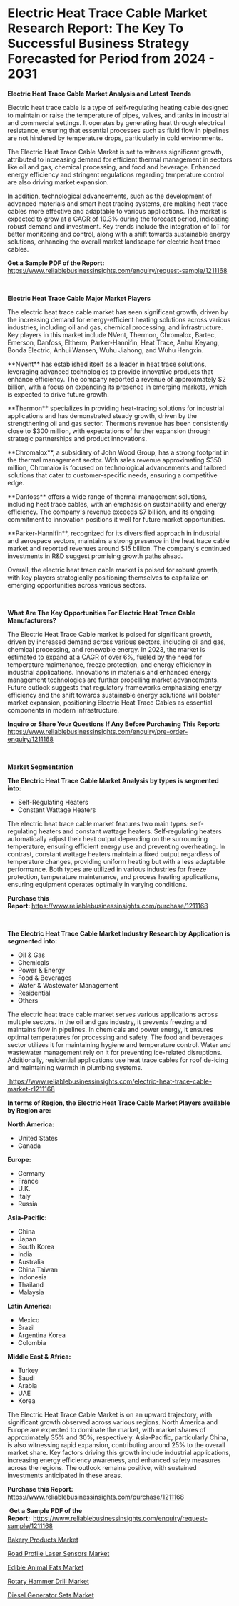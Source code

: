 <p><h1>Electric Heat Trace Cable Market Research Report: The Key To Successful Business Strategy Forecasted for Period from 2024 - 2031</h1></p><p><strong>Electric Heat Trace Cable Market Analysis and Latest Trends</strong></p>
<p><p>Electric heat trace cable is a type of self-regulating heating cable designed to maintain or raise the temperature of pipes, valves, and tanks in industrial and commercial settings. It operates by generating heat through electrical resistance, ensuring that essential processes such as fluid flow in pipelines are not hindered by temperature drops, particularly in cold environments.</p><p>The Electric Heat Trace Cable Market is set to witness significant growth, attributed to increasing demand for efficient thermal management in sectors like oil and gas, chemical processing, and food and beverage. Enhanced energy efficiency and stringent regulations regarding temperature control are also driving market expansion. </p><p>In addition, technological advancements, such as the development of advanced materials and smart heat tracing systems, are making heat trace cables more effective and adaptable to various applications. The market is expected to grow at a CAGR of 10.3% during the forecast period, indicating robust demand and investment. Key trends include the integration of IoT for better monitoring and control, along with a shift towards sustainable energy solutions, enhancing the overall market landscape for electric heat trace cables.</p></p>
<p><strong>Get a Sample PDF of the Report:&nbsp;</strong> <a href="https://www.reliablebusinessinsights.com/enquiry/request-sample/1211168?utm_campaign=1113&utm_medium=2&utm_source=Github&utm_content=ia&utm_term=13102024&utm_id=electric-heat-trace-cable">https://www.reliablebusinessinsights.com/enquiry/request-sample/1211168</a></p>
<p>&nbsp;</p>
<p><strong>Electric Heat Trace Cable Major Market Players</strong></p>
<p><p>The electric heat trace cable market has seen significant growth, driven by the increasing demand for energy-efficient heating solutions across various industries, including oil and gas, chemical processing, and infrastructure. Key players in this market include NVent, Thermon, Chromalox, Bartec, Emerson, Danfoss, Eltherm, Parker-Hannifin, Heat Trace, Anhui Keyang, Bonda Electric, Anhui Wansen, Wuhu Jiahong, and Wuhu Hengxin.</p><p>**NVent** has established itself as a leader in heat trace solutions, leveraging advanced technologies to provide innovative products that enhance efficiency. The company reported a revenue of approximately $2 billion, with a focus on expanding its presence in emerging markets, which is expected to drive future growth.</p><p>**Thermon** specializes in providing heat-tracing solutions for industrial applications and has demonstrated steady growth, driven by the strengthening oil and gas sector. Thermon’s revenue has been consistently close to $300 million, with expectations of further expansion through strategic partnerships and product innovations.</p><p>**Chromalox**, a subsidiary of John Wood Group, has a strong footprint in the thermal management sector. With sales revenue approximating $350 million, Chromalox is focused on technological advancements and tailored solutions that cater to customer-specific needs, ensuring a competitive edge.</p><p>**Danfoss** offers a wide range of thermal management solutions, including heat trace cables, with an emphasis on sustainability and energy efficiency. The company's revenue exceeds $7 billion, and its ongoing commitment to innovation positions it well for future market opportunities.</p><p>**Parker-Hannifin**, recognized for its diversified approach in industrial and aerospace sectors, maintains a strong presence in the heat trace cable market and reported revenues around $15 billion. The company's continued investments in R&D suggest promising growth paths ahead.</p><p>Overall, the electric heat trace cable market is poised for robust growth, with key players strategically positioning themselves to capitalize on emerging opportunities across various sectors.</p></p>
<p>&nbsp;</p>
<p><strong>What Are The Key Opportunities For Electric Heat Trace Cable Manufacturers?</strong></p>
<p><p>The Electric Heat Trace Cable market is poised for significant growth, driven by increased demand across various sectors, including oil and gas, chemical processing, and renewable energy. In 2023, the market is estimated to expand at a CAGR of over 6%, fueled by the need for temperature maintenance, freeze protection, and energy efficiency in industrial applications. Innovations in materials and enhanced energy management technologies are further propelling market advancements. Future outlook suggests that regulatory frameworks emphasizing energy efficiency and the shift towards sustainable energy solutions will bolster market expansion, positioning Electric Heat Trace Cables as essential components in modern infrastructure.</p></p>
<p><strong>Inquire or Share Your Questions If Any Before Purchasing This Report:</strong> <a href="https://www.reliablebusinessinsights.com/enquiry/pre-order-enquiry/1211168?utm_campaign=1113&utm_medium=2&utm_source=Github&utm_content=ia&utm_term=13102024&utm_id=electric-heat-trace-cable">https://www.reliablebusinessinsights.com/enquiry/pre-order-enquiry/1211168</a></p>
<p>&nbsp;</p>
<p><strong>Market Segmentation</strong></p>
<p><strong>The Electric Heat Trace Cable Market Analysis by types is segmented into:</strong></p>
<p><ul><li>Self-Regulating Heaters</li><li>Constant Wattage Heaters</li></ul></p>
<p><p>The electric heat trace cable market features two main types: self-regulating heaters and constant wattage heaters. Self-regulating heaters automatically adjust their heat output depending on the surrounding temperature, ensuring efficient energy use and preventing overheating. In contrast, constant wattage heaters maintain a fixed output regardless of temperature changes, providing uniform heating but with a less adaptable performance. Both types are utilized in various industries for freeze protection, temperature maintenance, and process heating applications, ensuring equipment operates optimally in varying conditions.</p></p>
<p><strong>Purchase this Report:&nbsp;</strong><a href="https://www.reliablebusinessinsights.com/purchase/1211168?utm_campaign=1113&utm_medium=2&utm_source=Github&utm_content=ia&utm_term=13102024&utm_id=electric-heat-trace-cable">https://www.reliablebusinessinsights.com/purchase/1211168</a></p>
<p>&nbsp;</p>
<p><strong>The Electric Heat Trace Cable Market Industry Research by Application is segmented into:</strong></p>
<p><ul><li>Oil & Gas</li><li>Chemicals</li><li>Power & Energy</li><li>Food & Beverages</li><li>Water & Wastewater Management</li><li>Residential</li><li>Others</li></ul></p>
<p><p>The electric heat trace cable market serves various applications across multiple sectors. In the oil and gas industry, it prevents freezing and maintains flow in pipelines. In chemicals and power energy, it ensures optimal temperatures for processing and safety. The food and beverages sector utilizes it for maintaining hygiene and temperature control. Water and wastewater management rely on it for preventing ice-related disruptions. Additionally, residential applications use heat trace cables for roof de-icing and maintaining warmth in plumbing systems.</p></p>
<p><a href="https://www.reliablebusinessinsights.com/electric-heat-trace-cable-market-r1211168?utm_campaign=1113&utm_medium=2&utm_source=Github&utm_content=ia&utm_term=13102024&utm_id=electric-heat-trace-cable">&nbsp;https://www.reliablebusinessinsights.com/electric-heat-trace-cable-market-r1211168</a></p>
<p><strong>In terms of Region, the Electric Heat Trace Cable Market Players available by Region are:</strong></p>
<p>
    <p> <strong> North America: </strong>
        <ul>
            <li>United States</li>
            <li>Canada</li>
        </ul>
        </p> 
    <p> <strong> Europe: </strong>
        <ul>
            <li>Germany</li>
            <li>France</li>
            <li>U.K.</li>
            <li>Italy</li>
            <li>Russia</li>
        </ul>
        </p> 
    <p> <strong> Asia-Pacific: </strong>
        <ul>
            <li>China</li>
            <li>Japan</li>
            <li>South Korea</li>
            <li>India</li>
            <li>Australia</li>
            <li>China Taiwan</li>
            <li>Indonesia</li>
            <li>Thailand</li>
            <li>Malaysia</li>
        </ul>
        </p> 
    <p> <strong> Latin America: </strong>
        <ul>
            <li>Mexico</li>
            <li>Brazil</li>
            <li>Argentina Korea</li>
            <li>Colombia</li>
        </ul>
        </p> 
    <p> <strong> Middle East & Africa: </strong>
        <ul>
            <li>Turkey</li>
            <li>Saudi</li>
            <li>Arabia</li>
            <li>UAE</li>
            <li>Korea</li>
        </ul>
    </p>
    </p>
<p><p>The Electric Heat Trace Cable Market is on an upward trajectory, with significant growth observed across various regions. North America and Europe are expected to dominate the market, with market shares of approximately 35% and 30%, respectively. Asia-Pacific, particularly China, is also witnessing rapid expansion, contributing around 25% to the overall market share. Key factors driving this growth include industrial applications, increasing energy efficiency awareness, and enhanced safety measures across the regions. The outlook remains positive, with sustained investments anticipated in these areas.</p></p>
<p><strong>Purchase this Report: </strong><a href="https://www.reliablebusinessinsights.com/purchase/1211168?utm_campaign=1113&utm_medium=2&utm_source=Github&utm_content=ia&utm_term=13102024&utm_id=electric-heat-trace-cable">https://www.reliablebusinessinsights.com/purchase/1211168</a></p>
<p>&nbsp;<strong>Get a Sample PDF of the Report:&nbsp;&nbsp;</strong><a href="https://www.reliablebusinessinsights.com/enquiry/request-sample/1211168?utm_campaign=1113&utm_medium=2&utm_source=Github&utm_content=ia&utm_term=13102024&utm_id=electric-heat-trace-cable">https://www.reliablebusinessinsights.com/enquiry/request-sample/1211168</a></p>
<p><strong></strong></p>
<p><p><a href="https://github.com/ellinutterosx5/Market-Research-Report-List-1/blob/main/bakery-products-market.md?utm_campaign=1113&utm_medium=2&utm_source=Github&utm_content=ia&utm_term=13102024&utm_id=electric-heat-trace-cable">Bakery Products Market</a></p><p><a href="https://www.linkedin.com/pulse/road-profile-laser-sensors-market-size-share-analysis-growth-qy51f?utm_campaign=1113&utm_medium=2&utm_source=Github&utm_content=ia&utm_term=13102024&utm_id=electric-heat-trace-cable">Road Profile Laser Sensors Market</a></p><p><a href="https://github.com/ambertqocronceb/Market-Research-Report-List-1/blob/main/edible-animal-fats-market.md?utm_campaign=1113&utm_medium=2&utm_source=Github&utm_content=ia&utm_term=13102024&utm_id=electric-heat-trace-cable">Edible Animal Fats Market</a></p><p><a href="https://issuu.com/reportprime-2/docs/rotary-hammer-drill-market-size-203_9d5315944b3eb2?utm_campaign=1113&utm_medium=2&utm_source=Github&utm_content=ia&utm_term=13102024&utm_id=electric-heat-trace-cable">Rotary Hammer Drill Market</a></p><p><a href="https://issuu.com/reportprime-2/docs/diesel-generator-sets-market-size-2_4ef80e9e1efb39?utm_campaign=1113&utm_medium=2&utm_source=Github&utm_content=ia&utm_term=13102024&utm_id=electric-heat-trace-cable">Diesel Generator Sets Market</a></p></p>